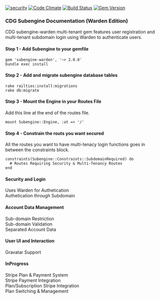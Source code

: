 [![security](https://hakiri.io/github/CoastDigitalGroup/cdg-subengine-warden/master.svg)](https://hakiri.io/github/CoastDigitalGroup/cdg-subengine-warden/master)
[![Code Climate](https://codeclimate.com/github/CoastDigitalGroup/cdg-subengine-warden/badges/gpa.svg)](https://codeclimate.com/github/CoastDigitalGroup/cdg-subengine-warden)
[![Build Status](https://travis-ci.org/CoastDigitalGroup/cdg-subengine-warden.svg?branch=master)](https://travis-ci.org/CoastDigitalGroup/cdg-subengine-warden)
[![Gem Version](https://badge.fury.io/rb/subengine-warden.svg)](https://badge.fury.io/rb/subengine-warden)

### CDG Subengine Documentation (Warden Edition)
CDG subengine-warden multi-tenant gem features user registration and multi-tenant subdomain login using Warden to authenticate users.

#### Step 1 - Add Subengine to your gemfile
    gem 'subengine-warden', '~> 2.0.0'
    bundle exec install

#### Step 2 - Add and migrate subengine database tables
    rake railties:install:migrations  
    rake db:migrate

#### Step 3 - Mount the Engine in your Routes File
Add this line at the end of the routes file.  
  
    mount Subengine::Engine, :at => '/'

#### Step 4 - Constrain the routs you want secured
All the routes you want to have multi-tenacy login functions goes in between the constraints block.

    constraints(Subengine::Constraints::SubdomainRequired) do  
      # Routes Requiring Security & Multi-Tenancy Routes    
    end 
  
#### Security and Login
Uses Warden for Authetication  
Authetication through Subdomain  

#### Account Data Management
Sub-domain Restriction  
Sub-domain Validation  
Separated Account Data  

#### User UI and Interaction
Gravatar Support  

#### InProgress
Stripe Plan & Payment System  
Stripe Payment Integration  
Plan/Subscription Stripe Integration  
Plan Switching & Management  
  